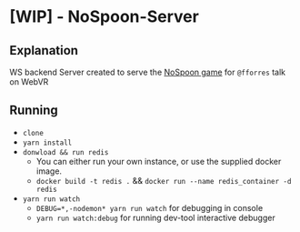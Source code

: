 # [WIP] - NoSpoon-Server

## Explanation
WS backend Server created to serve the [NoSpoon game](https://github.com/fforres/NoSpoon) for `@fforres` talk on WebVR

## Running
- `clone`
- `yarn install`
- `donwload && run redis`
  - You can either run your own instance, or use the supplied docker image.
  - `docker build -t redis .` && `docker run --name redis_container -d redis`
- `yarn run watch`
  - `DEBUG=*,-nodemon* yarn run watch` for debugging in console
  - `yarn run watch:debug` for running dev-tool interactive debugger
